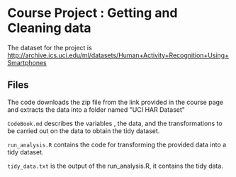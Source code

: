 # Course Project : Getting and Cleaning data
The dataset for the project is http://archive.ics.uci.edu/ml/datasets/Human+Activity+Recognition+Using+Smartphones

## Files

The code downloads the zip file from the link provided in the course page and extracts the data into a folder named 
"UCI HAR Dataset"

`CodeBook.md` describes the variables , the data, and the transformations to be carried out on the data to obtain the tidy dataset.

`run_analysis.R` contains the code for transforming the provided data into a tidy dataset.

`tidy_data.txt` is the output of the run_analysis.R, it contains the tidy data.
